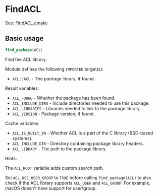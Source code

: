 # FindACL

See: [FindACL.cmake](https://github.com/petk/php-build-system/blob/master/cmake/cmake/modules/FindACL.cmake)

## Basic usage

```cmake
find_package(ACL)
```

Find the ACL library.

Module defines the following `IMPORTED` target(s):

* `ACL::ACL` - The package library, if found.

Result variables:

* `ACL_FOUND` - Whether the package has been found.
* `ACL_INCLUDE_DIRS` - Include directories needed to use this package.
* `ACL_LIBRARIES` - Libraries needed to link to the package library.
* `ACL_VERSION` - Package version, if found.

Cache variables:

* `ACL_IS_BUILT_IN` - Whether ACL is a part of the C library (BSD-based
  systems).
* `ACL_INCLUDE_DIR` - Directory containing package library headers.
* `ACL_LIBRARY` - The path to the package library.

Hints:

The `ACL_ROOT` variable adds custom search path.

Set `ACL_USE_USER_GROUP` to `TRUE` before calling `find_package(ACL)` to also
check if the ACL library supports `ACL_USER` and `ACL_GROUP`. For example, macOS
doesn't have support for user/group.
